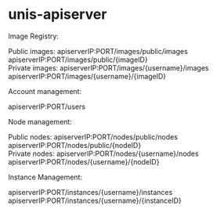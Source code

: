 # unis-apiserver

Image Registry:  

Public images:
apiserverIP:PORT/images/public/images  
apiserverIP:PORT/images/public/{imageID}  
Private images:
apiserverIP:PORT/images/{username}/images  
apiserverIP:PORT/images/{username}/{imageID}  

Account management:  

apiserverIP:PORT/users

Node management:

Public nodes:
apiserverIP:PORT/nodes/public/nodes  
apiserverIP:PORT/nodes/public/{nodeID}  
Private nodes:
apiserverIP:PORT/nodes/{username}/nodes  
apiserverIP:PORT/nodes/{username}/{nodeID}  

Instance Management:  

apiserverIP:PORT/instances/{username}/instances  
apiserverIP:PORT/instances/{username}/{instanceID}  